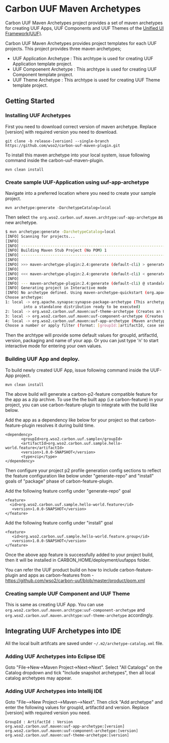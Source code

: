 # Carbon UUF Maven Archetypes

Carbon UUF Maven Archetypes project provides a set of maven archetypes for creating UUF Apps, UUF Components and UUF Themes of the [Unified UI Framework(UUF)](https://github.com/wso2/carbon-uuf).

Carbon UUF Maven Archetypes provides project templates for each UUF projects. This project provides three maven archetypes;

* UUF Application Archetype : This archtype is used for creating UUF Application template project.
* UUF Compoenent Archetype : This archtype is used for creating UUF Component template project.
* UUF Theme Archetype : This archtype is used for creating UUF Theme template project.

## Getting Started

### Installing UUF Archetypes

First you need to download correct version of maven archetype. Replace [version] with required version you need to download. 

    git clone -b release-[version] --single-branch https://github.com/wso2/carbon-uuf-maven-plugin.git

To install this maven archetype into your local system, issue following command inside the carbon-uuf-maven-plugin.

    mvn clean install

### Create sample UUF-Application using uuf-app-archetype

Navigate into a preferred location where you need to create your sample project.
  
    mvn archetype:generate -DarchetypeCatalog=local
  
Then select `the org.wso2.carbon.uuf.maven.archtype:uuf-app-archetype` as new archetype.   

```sh
$ mvn archetype:generate -DarchetypeCatalog=local
[INFO] Scanning for projects...
[INFO]                                                                         
[INFO] ------------------------------------------------------------------------
[INFO] Building Maven Stub Project (No POM) 1
[INFO] ------------------------------------------------------------------------
[INFO] 
[INFO] >>> maven-archetype-plugin:2.4:generate (default-cli) > generate-sources @ standalone-pom >>>
[INFO] 
[INFO] <<< maven-archetype-plugin:2.4:generate (default-cli) < generate-sources @ standalone-pom <<<
[INFO] 
[INFO] --- maven-archetype-plugin:2.4:generate (default-cli) @ standalone-pom ---
[INFO] Generating project in Interactive mode
[INFO] No archetype defined. Using maven-archetype-quickstart (org.apache.maven.archetypes:maven-archetype-quickstart:1.0)
Choose archetype:
1: local -> org.apache.synapse:synapse-package-archetype (This archetype can be used to create Maven projects that bundle a mediation
        into a standalone distribution ready to be executed)
2: local -> org.wso2.carbon.uuf.maven:uuf-theme-archetype (Creates an UUF theme project)
3: local -> org.wso2.carbon.uuf.maven:uuf-component-archetype (Creates an UUF component project)
4: local -> org.wso2.carbon.uuf.maven:uuf-app-archetype (Maven archetype for UUF apps)
Choose a number or apply filter (format: [groupId:]artifactId, case sensitive contains): : 4

```

Then the archtype will provide some default values for groupId, artifactId, version, packaging and name of your app.
Or you can just type 'n' to start interactive mode for entering your own values.

### Building UUF App and deploy.

To build newly created UUF App, issue following command inside the UUF-App project.

    mvn clean install

The above build will generate a carbon-p2-feature compatible feature for the app as a zip archive.
To use the the built app (i.e carbon-feature) in your project, you can use carbon-feature-plugin to integrate with the build like below.

Add the app as a dependency like below for your project so that carbon-feature-plugin resolves it during build time.

    <dependency>
           <groupId>org.wso2.carbon.uuf.sample</groupId>
           <artifactId>org.wso2.carbon.uuf.sample.hello-world.feature</artifactId>
           <version>1.0.0-SNAPSHOT</version>
           <type>zip</type>
    </dependency>

Then configure your project p2 profile generation config sections to reflect the feature configuration like below under
"generate-repo" and "install" goals of "package" phase of carbon-feature-plugin.

Add the following feature config under "generate-repo" goal

    <feature>
      <id>org.wso2.carbon.uuf.sample.hello-world.feature</id>
       <version>1.0.0-SNAPSHOT</version>
    </feature>

Add the following feature config under "install" goal

    <feature>
       <id>org.wso2.carbon.uuf.sample.hello-world.feature.group</id>
       <version>1.0.0-SNAPSHOT</version>
    </feature>


Once the above app feature is successfully added to your project build, then it will be installed in CARBON_HOME/deployment/uufapps folder.

You can refer the UUF product build on how to include carbon-feature-plugin and apps as carbon-features from - https://github.com/wso2/carbon-uuf/blob/master/product/pom.xml

### Creating sample UUF Component and UUF Theme

This is same as creating UUF App. You can use `org.wso2.carbon.uuf.maven.archtype:uuf-component-archetype` and `org.wso2.carbon.uuf.maven.archtype:uuf-theme-archetype` accordingly.

## Integrating UUF Archetypes into IDE

All the local built artifcats are saved under `~/.m2/archetype-catalog.xml` file.

### Adding UUF Archetypes into Eclipse IDE
Goto "File->New->Maven Project->Next->Next". Select "All Catalogs" on the Catalog dropdown and tick "Include snapshot archetypes", then all local catalog archetypes may appear.

### Adding UUF Archetypes into Intellij IDE

Goto "File-->New Project-->Maven-->Next". Then click "Add archetype" and enter the following values for groupId, artifactId and version. Replace [version] with required version you need. 

    GroupId : ArtifactId : Version
    org.wso2.carbon.uuf.maven:uuf-app-archetype:[version]
    org.wso2.carbon.uuf.maven:uuf-component-archetype:[version]
    org.wso2.carbon.uuf.maven:uuf-theme-archetype:[version]
